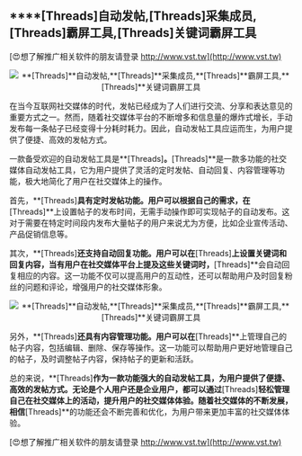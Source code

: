 ## ****[Threads]**自动发帖,**[Threads]**采集成员,**[Threads]**霸屏工具,**[Threads]**关键词霸屏工具**

[😍想了解推广相关软件的朋友请登录 http://www.vst.tw](http://www.vst.tw)

 <center><img src="https://vst.tw/MP4/tuiguang/png/6.png" alt="**[Threads]**自动发帖,**[Threads]**采集成员,**[Threads]**霸屏工具,**[Threads]**关键词霸屏工具"></center>

在当今互联网社交媒体的时代，发帖已经成为了人们进行交流、分享和表达意见的重要方式之一。然而，随着社交媒体平台的不断增多和信息量的爆炸式增长，手动发布每一条帖子已经变得十分耗时耗力。因此，自动发帖工具应运而生，为用户提供了便捷、高效的发帖方式。

一款备受欢迎的自动发帖工具是**[Threads]**。**[Threads]**是一款多功能的社交媒体自动发帖工具，它为用户提供了灵活的定时发帖、自动回复、内容管理等功能，极大地简化了用户在社交媒体上的操作。

首先，**[Threads]**具有定时发帖功能。用户可以根据自己的需求，在**[Threads]**上设置帖子的发布时间，无需手动操作即可实现帖子的自动发布。这对于需要在特定时间段内发布大量帖子的用户来说尤为方便，比如企业宣传活动、产品促销信息等。

其次，**[Threads]**还支持自动回复功能。用户可以在**[Threads]**上设置关键词和回复内容，当有用户在社交媒体平台上提及这些关键词时，**[Threads]**会自动回复相应的内容。这一功能不仅可以提高用户的互动性，还可以帮助用户及时回复粉丝的问题和评论，增强用户的社交媒体形象。

 <center><img src="https://vst.tw/MP4/tuiguang/png/3.png" alt="**[Threads]**自动发帖,**[Threads]**采集成员,**[Threads]**霸屏工具,**[Threads]**关键词霸屏工具"></center>

另外，**[Threads]**还具有内容管理功能。用户可以在**[Threads]**上管理自己的帖子内容，包括编辑、删除、保存等操作。这一功能可以帮助用户更好地管理自己的帖子，及时调整帖子内容，保持帖子的更新和活跃。

总的来说，**[Threads]**作为一款功能强大的自动发帖工具，为用户提供了便捷、高效的发帖方式。无论是个人用户还是企业用户，都可以通过**[Threads]**轻松管理自己在社交媒体上的活动，提升用户的社交媒体体验。随着社交媒体的不断发展，相信**[Threads]**的功能还会不断完善和优化，为用户带来更加丰富的社交媒体体验。

[😍想了解推广相关软件的朋友请登录 http://www.vst.tw](http://www.vst.tw)




